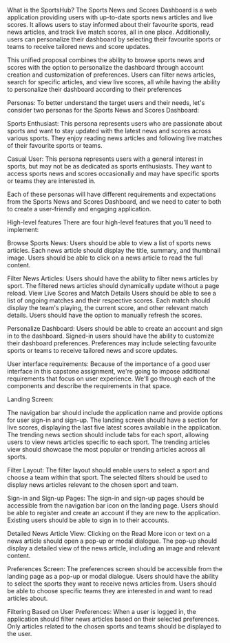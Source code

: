 What is the SportsHub?
The Sports News and Scores Dashboard is a web application providing users with up-to-date sports news articles and live scores. It allows users to stay informed about their favourite sports, read news articles, and track live match scores, all in one place. Additionally, users can personalize their dashboard by selecting their favourite sports or teams to receive tailored news and score updates.

This unified proposal combines the ability to browse sports news and scores with the option to personalize the dashboard through account creation and customization of preferences. Users can filter news articles, search for specific articles, and view live scores, all while having the ability to personalize their dashboard according to their preferences

Personas:
To better understand the target users and their needs, let's consider two personas for the Sports News and Scores Dashboard:

Sports Enthusiast: This persona represents users who are passionate about sports and want to stay updated with the latest news and scores across various sports. They enjoy reading news articles and following live matches of their favourite sports or teams.

Casual User: This persona represents users with a general interest in sports, but may not be as dedicated as sports enthusiasts. They want to access sports news and scores occasionally and may have specific sports or teams they are interested in.

Each of these personas will have different requirements and expectations from the Sports News and Scores Dashboard, and we need to cater to both to create a user-friendly and engaging application.

High-level features
There are four high-level features that you'll need to implement:

Browse Sports News:
Users should be able to view a list of sports news articles.
Each news article should display the title, summary, and thumbnail image.
Users should be able to click on a news article to read the full content.

Filter News Articles:
Users should have the ability to filter news articles by sport.
The filtered news articles should dynamically update without a page reload.
View Live Scores and Match Details
Users should be able to see a list of ongoing matches and their respective scores.
Each match should display the team's playing, the current score, and other relevant match details.
Users should have the option to manually refresh the scores.

Personalize Dashboard:
Users should be able to create an account and sign in to the dashboard.
Signed-in users should have the ability to customize their dashboard preferences.
Preferences may include selecting favourite sports or teams to receive tailored news and score updates.

User interface requirements:
Because of the importance of a good user interface in this capstone assignment, we're going to impose additional requirements that focus on user experience. We'll go through each of the components and describe the requirements in that space.

Landing Screen:

The navigation bar should include the application name and provide options for user sign-in and sign-up.
The landing screen should have a section for live scores, displaying the last five latest scores available in the application.
The trending news section should include tabs for each sport, allowing users to view news articles specific to each sport.
The trending articles view should showcase the most popular or trending articles across all sports.

Filter Layout:
The filter layout should enable users to select a sport and choose a team within that sport.
The selected filters should be used to display news articles relevant to the chosen sport and team.

Sign-in and Sign-up Pages:
The sign-in and sign-up pages should be accessible from the navigation bar icon on the landing page.
Users should be able to register and create an account if they are new to the application.
Existing users should be able to sign in to their accounts.

Detailed News Article View:
Clicking on the Read More icon or text on a news article should open a pop-up or modal dialogue.
The pop-up should display a detailed view of the news article, including an image and relevant content.

Preferences Screen:
The preferences screen should be accessible from the landing page as a pop-up or modal dialogue.
Users should have the ability to select the sports they want to receive news articles from.
Users should be able to choose specific teams they are interested in and want to read articles about.

Filtering Based on User Preferences:
When a user is logged in, the application should filter news articles based on their selected preferences.
Only articles related to the chosen sports and teams should be displayed to the user.


